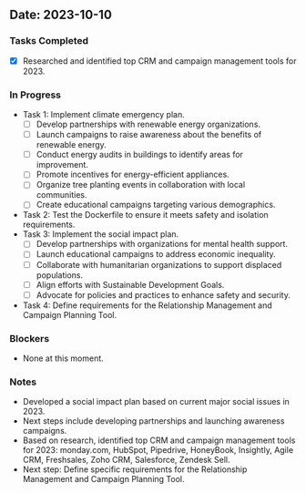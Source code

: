 ## Date: 2023-10-10

### Tasks Completed
- [x] Researched and identified top CRM and campaign management tools for 2023.

### In Progress
- Task 1: Implement climate emergency plan.
  - [ ] Develop partnerships with renewable energy organizations.
  - [ ] Launch campaigns to raise awareness about the benefits of renewable energy.
  - [ ] Conduct energy audits in buildings to identify areas for improvement.
  - [ ] Promote incentives for energy-efficient appliances.
  - [ ] Organize tree planting events in collaboration with local communities.
  - [ ] Create educational campaigns targeting various demographics.
- Task 2: Test the Dockerfile to ensure it meets safety and isolation requirements.
- Task 3: Implement the social impact plan.
  - [ ] Develop partnerships with organizations for mental health support.
  - [ ] Launch educational campaigns to address economic inequality.
  - [ ] Collaborate with humanitarian organizations to support displaced populations.
  - [ ] Align efforts with Sustainable Development Goals.
  - [ ] Advocate for policies and practices to enhance safety and security.
- Task 4: Define requirements for the Relationship Management and Campaign Planning Tool.

### Blockers
- None at this moment.

### Notes
- Developed a social impact plan based on current major social issues in 2023.
- Next steps include developing partnerships and launching awareness campaigns.
- Based on research, identified top CRM and campaign management tools for 2023: monday.com, HubSpot, Pipedrive, HoneyBook, Insightly, Agile CRM, Freshsales, Zoho CRM, Salesforce, Zendesk Sell.
- Next step: Define specific requirements for the Relationship Management and Campaign Planning Tool.
